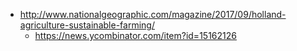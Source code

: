 - http://www.nationalgeographic.com/magazine/2017/09/holland-agriculture-sustainable-farming/
  - https://news.ycombinator.com/item?id=15162126
